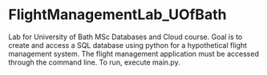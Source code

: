 # FlightManagementLab_UOfBath
Lab for University of Bath MSc Databases and Cloud course. Goal is to create and access a SQL database using python for 
a hypothetical flight management system. The flight management application must be accessed through the command line. 
To run, execute main.py. 
